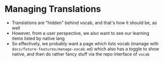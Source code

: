 # Managing Translations

- Translations are "hidden" behind vocab, and that's how it should be, as well
- However, from a user perspective, we also want to see our learning items listed by native lang
- So effectively, we probably want a page which lists vocab (manage with `docs/future-features/manage-vocab.md`) which also has a toggle to show native, and then do rather fancy stuff via the repo interface of `vocab`
